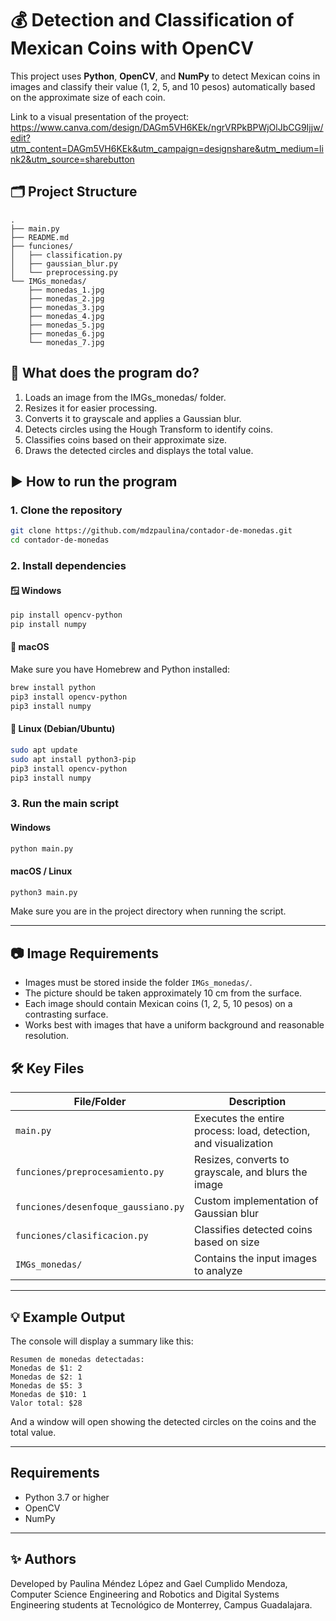 # 💰 Detection and Classification of Mexican Coins with OpenCV

This project uses **Python**, **OpenCV**, and **NumPy** to detect Mexican coins in images and classify their value (1, 2, 5, and 10 pesos) automatically based on the approximate size of each coin.

Link to a visual presentation of the proyect:
https://www.canva.com/design/DAGm5VH6KEk/ngrVRPkBPWjOlJbCG9Ijjw/edit?utm_content=DAGm5VH6KEk&utm_campaign=designshare&utm_medium=link2&utm_source=sharebutton

## 🗂️ Project Structure

```
.
├── main.py
├── README.md
├── funciones/
│   ├── classification.py
│   ├── gaussian_blur.py
│   └── preprocessing.py
└── IMGs_monedas/
    ├── monedas_1.jpg
    ├── monedas_2.jpg
    ├── monedas_3.jpg
    ├── monedas_4.jpg
    ├── monedas_5.jpg
    ├── monedas_6.jpg
    └── monedas_7.jpg

```

## 🧠 What does the program do?

1. Loads an image from the IMGs_monedas/ folder.
2. Resizes it for easier processing.
3. Converts it to grayscale and applies a Gaussian blur.
4. Detects circles using the Hough Transform to identify coins.
5. Classifies coins based on their approximate size.
6. Draws the detected circles and displays the total value.

## ▶️ How to run the program

### 1. Clone the repository
```bash
git clone https://github.com/mdzpaulina/contador-de-monedas.git
cd contador-de-monedas
```

### 2. Install dependencies

#### 🪟 Windows
```bash
pip install opencv-python
pip install numpy
```

#### 🍏 macOS
Make sure you have Homebrew and Python installed:
```bash
brew install python
pip3 install opencv-python
pip3 install numpy
```

#### 🐧 Linux (Debian/Ubuntu)
```bash
sudo apt update
sudo apt install python3-pip
pip3 install opencv-python
pip3 install numpy
```

### 3. Run the main script

#### Windows
```bash
python main.py
```

#### macOS / Linux
```bash
python3 main.py
```

Make sure you are in the project directory when running the script.

---

## 📷 Image Requirements

- Images must be stored inside the folder `IMGs_monedas/`.
- The picture should be taken approximately 10 cm from the surface.
- Each image should contain Mexican coins (1, 2, 5, 10 pesos) on a contrasting surface.
- Works best with images that have a uniform background and reasonable resolution.

## 🛠️ Key Files

| File/Folder                 | Description                                                              |
|----------------------------------|--------------------------------------------------------------------------|
| `main.py`                        | Executes the entire process: load, detection, and visualization             |
| `funciones/preprocesamiento.py` | Resizes, converts to grayscale, and blurs the image       |
| `funciones/desenfoque_gaussiano.py` | Custom implementation of Gaussian blur                    |
| `funciones/clasificacion.py`    | Classifies detected coins based on size                        |
| `IMGs_monedas/`                 | Contains the input images to analyze                           |

---

## 💡 Example Output

The console will display a summary like this:

```
Resumen de monedas detectadas:
Monedas de $1: 2
Monedas de $2: 1
Monedas de $5: 3
Monedas de $10: 1
Valor total: $28
```

And a window will open showing the detected circles on the coins and the total value.

---

## Requirements

- Python 3.7 or higher
- OpenCV
- NumPy

---

## ✨ Authors

Developed by Paulina Méndez López and Gael Cumplido Mendoza,
Computer Science Engineering and Robotics and Digital Systems Engineering students at Tecnológico de Monterrey, Campus Guadalajara.
